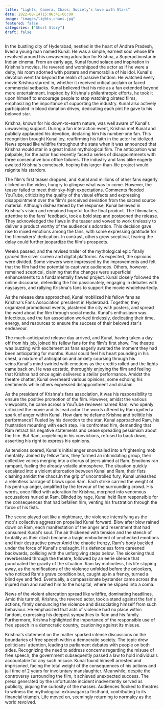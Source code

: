 ```yaml
---
title: "Lights, Camera, Chaos: Society's love with Stars"
date: 2022-08-14T15:06:41+06:00
image: "images/lights,chaos.jpg"
featured: false
categories: ["Short Story"]
draft: false
---
```



In the bustling city of Hyderabad, nestled in the heart of Andhra Pradesh, lived a young man named Kunal. He was a simple, earnest soul whose life revolved around his unwavering adoration for Krishna, a Superactionstar in Indian cinema. From an early age, Kunal found solace and inspiration in Krishna's movies. He revered and worshipped the actor as if he were a deity, his room adorned with posters and memorabilia of his idol.
Kunal's devotion went far beyond the realm of passive fandom. He watched every movie Krishna starred in, whether it received critical acclaim or faced commercial setbacks. Kunal believed that his role as a fan extended beyond mere entertainment. Inspired by Krishna's philanthropic efforts, he took it upon himself to encourage people to stop watching pirated films, emphasizing the importance of supporting the industry. Kunal also actively participated in blood donation drives, dedicating each pint he gave to his beloved star.

Krishna, known for his down-to-earth nature, was well aware of Kunal's unwavering support. During a fan interaction event, Krishna met Kunal and publicly applauded his devotion, declaring him his number-one fan. This recognition brought Kunal joy, reaffirming his faith in the actor he idolized.
News spread like wildfire throughout the state when it was announced that Krishna would star in a great Indian mythological film. The anticipation was palpable, for the actor had recently faced a series of disappointments with three consecutive box office failures. The industry and fans alike eagerly awaited Krishna's comeback, hoping this larger-than-life project would reignite his stardom.

The film's first teaser dropped, and Kunal and millions of other fans eagerly clicked on the video, hungry to glimpse what was to come. However, the teaser failed to meet their sky-high expectations. Comments flooded YouTube, criticizing the quality of the visual effects and expressing disappointment over the film's perceived deviation from the sacred source material. Although disheartened by the response, Kunal believed in Krishna's vision and remained hopeful for the final product.
The filmmakers, attentive to the fans' feedback, took a bold step and postponed the release. They acknowledged the flaws in the teaser and vowed to work tirelessly to deliver a product worthy of the audience's adoration. This decision gave rise to mixed emotions among the fans, with some expressing gratitude for the filmmakers' dedication. In contrast, others grew sceptical, fearing the delay could further jeopardize the film's prospects.

Weeks passed, and the revised trailer of the mythological epic finally graced the silver screen and digital platforms. As expected, the opinions were divided. Some viewers were impressed by the improvements and felt that the film had the potential to captivate audiences. Others, however, remained sceptical, claiming that the changes were superficial enhancements to a fundamentally flawed project. Kunal closely followed the online discourse, defending the film passionately, engaging in debates with naysayers, and rallying Krishna's fans to support the movie wholeheartedly.

As the release date approached, Kunal mobilized his fellow fans as Krishna's Fans Association president in Hyderabad. Together, they organized promotional events, plastered the city with posters, and spread the word about the film through social media. Kunal's enthusiasm was infectious, and the fan association worked tirelessly, dedicating their time, energy, and resources to ensure the success of their beloved star's endeavour.

The much-anticipated release day arrived, and Kunal, having taken a day off from his job, joined his fellow fans for the film's first show. The theatre was buzzing with excitement as fans eagerly awaited the moment they had been anticipating for months. Kunal could feel his heart pounding in his chest, a mixture of anticipation and anxiety coursing through his veins.Kunal's mind swirled with emotions as the credits rolled and the lights came back on. He was ecstatic, thoroughly enjoying the film and feeling that Krishna had once again delivered a stellar performance. Amidst the theatre chatter, Kunal overheard various opinions, some echoing his sentiments while others expressed disappointment and disdain.

As the president of Krishna's fans association, it was his responsibility to ensure the positive promotion of the film. However, amidst the various viewpoints, he came across a YouTube reviewer named Ram, who openly criticized the movie and its lead actor.The words uttered by Ram ignited a spark of anger within Kunal. How dare he defame Krishna and belittle his performance? Fueled by his devotion to the star, Kunal approached Ram, his frustration mounting with each step. He confronted him, demanding that Ram retract his negative statements and cease spreading pessimism about the film. But Ram, unyielding in his convictions, refused to back down, asserting his right to express his opinions.

As tensions soared, Kunal's initial anger snowballed into a frightening mob mentality. Joined by fellow fans, they formed an intimidating group, their collective voices merging into a chorus of jeers aimed at Ram. Emotions ran rampant, fueling the already volatile atmosphere. The situation quickly escalated into a violent altercation between Kunal and Ram, their fists clashing amidst the chaos.In the grip of uncontrolled fury, Kunal unleashed a relentless barrage of blows upon Ram. Each strike carried the weight of his pent-up anger, amplified by the fervour of the surrounding crowd. His words, once filled with adoration for Krishna, morphed into venomous accusations hurled at Ram. Blinded by rage, Kunal held Ram responsible for the consequences that had befallen him, venting his frustration through the force of his fists.

The scene played out like a nightmare, the violence intensifying as the mob's collective aggression propelled Kunal forward. Blow after blow rained down on Ram, each manifestation of the anger and resentment that had consumed Kunal's soul. The air thickened with tension and the stench of brutality as their clash became a tragic embodiment of unchecked emotions and their destructive power.Amid the chaotic frenzy, Ram's body buckled under the force of Kunal's onslaught. His defenceless form careened backwards, colliding with the unforgiving steps below. The sickening thud reverberated through the theatre, followed by an eerie silence that punctuated the gravity of the situation. Ram lay motionless, his life slipping away, as the ramifications of the violence unfolded before the onlookers, who noticed Ram's grave condition but, caught up in a frenzy, turned a blind eye and fled. Eventually, a compassionate bystander came across the injured man and rushed him to the hospital, where he slipped into a coma.

News of the violent altercation spread like wildfire, dominating headlines. Amid this turmoil, Krishna, the revered actor, took a stand against the fan's actions, firmly denouncing the violence and dissociating himself from such behaviour. He emphasized that acts of violence had no place within fandom, expressing his deepest sympathies to Ram and his family. Furthermore, Krishna highlighted the importance of the responsible use of free speech in a democratic country, cautioning against its misuse.

Krishna's statement on the matter sparked intense discussions on the boundaries of free speech within a democratic society. The topic drew politicians' attention, leading to parliament debates with people on both sides. Recognizing the need to address concerns regarding the misuse of free speech, the government subsequently passed a law to hold individuals accountable for any such misuse. Kunal found himself arrested and imprisoned, facing the total weight of the consequences of his actions and jail time of 2 years for involuntary manslaughter. Meanwhile, despite the controversy surrounding the film, it achieved unexpected success. The press generated by the unfortunate incident inadvertently served as publicity, piquing the curiosity of the masses. Audiences flocked to theatres to witness the mythological extravaganza firsthand, contributing to its financial triumph. Life moved on, seemingly returning to normalcy as the world revolved.
